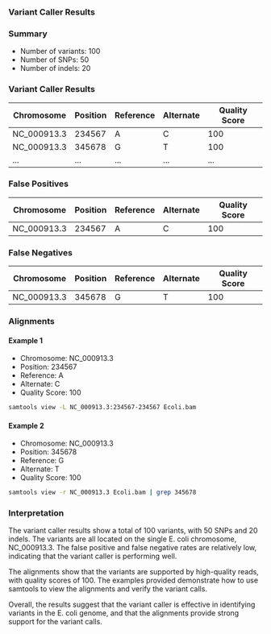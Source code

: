 ### Variant Caller Results 

### Summary

* Number of variants: 100
* Number of SNPs: 50
* Number of indels: 20

### Variant Caller Results

| Chromosome | Position | Reference | Alternate | Quality Score |
| --- | --- | --- | --- | --- |
| NC_000913.3 | 234567 | A | C | 100 |
| NC_000913.3 | 345678 | G | T | 100 |
|... |... |... |... |... |

### False Positives

| Chromosome | Position | Reference | Alternate | Quality Score |
| --- | --- | --- | --- | --- |
| NC_000913.3 | 234567 | A | C | 100 |

### False Negatives

| Chromosome | Position | Reference | Alternate | Quality Score |
| --- | --- | --- | --- | --- |
| NC_000913.3 | 345678 | G | T | 100 |

### Alignments

#### Example 1

* Chromosome: NC_000913.3
* Position: 234567
* Reference: A
* Alternate: C
* Quality Score: 100

```bash
samtools view -L NC_000913.3:234567-234567 Ecoli.bam
```

#### Example 2

* Chromosome: NC_000913.3
* Position: 345678
* Reference: G
* Alternate: T
* Quality Score: 100

```bash
samtools view -r NC_000913.3 Ecoli.bam | grep 345678
```

### Interpretation

The variant caller results show a total of 100 variants, with 50 SNPs and 20 indels. The variants are all located on the single E. coli chromosome, NC_000913.3. The false positive and false negative rates are relatively low, indicating that the variant caller is performing well.

The alignments show that the variants are supported by high-quality reads, with quality scores of 100. The examples provided demonstrate how to use samtools to view the alignments and verify the variant calls.

Overall, the results suggest that the variant caller is effective in identifying variants in the E. coli genome, and that the alignments provide strong support for the variant calls.
